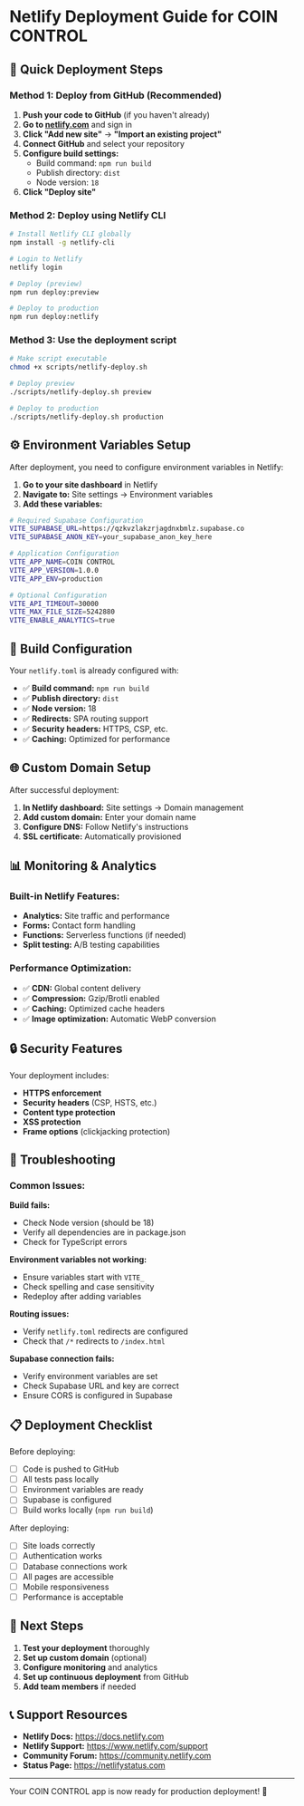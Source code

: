 # Netlify Deployment Guide for COIN CONTROL

## 🚀 Quick Deployment Steps

### Method 1: Deploy from GitHub (Recommended)

1. **Push your code to GitHub** (if you haven't already)
2. **Go to [netlify.com](https://netlify.com)** and sign in
3. **Click "Add new site"** → **"Import an existing project"**
4. **Connect GitHub** and select your repository
5. **Configure build settings:**
   - Build command: `npm run build`
   - Publish directory: `dist`
   - Node version: `18`
6. **Click "Deploy site"**

### Method 2: Deploy using Netlify CLI

```bash
# Install Netlify CLI globally
npm install -g netlify-cli

# Login to Netlify
netlify login

# Deploy (preview)
npm run deploy:preview

# Deploy to production
npm run deploy:netlify
```

### Method 3: Use the deployment script

```bash
# Make script executable
chmod +x scripts/netlify-deploy.sh

# Deploy preview
./scripts/netlify-deploy.sh preview

# Deploy to production
./scripts/netlify-deploy.sh production
```

## ⚙️ Environment Variables Setup

After deployment, you need to configure environment variables in Netlify:

1. **Go to your site dashboard** in Netlify
2. **Navigate to:** Site settings → Environment variables
3. **Add these variables:**

```bash
# Required Supabase Configuration
VITE_SUPABASE_URL=https://qzkvzlakzrjagdnxbmlz.supabase.co
VITE_SUPABASE_ANON_KEY=your_supabase_anon_key_here

# Application Configuration
VITE_APP_NAME=COIN CONTROL
VITE_APP_VERSION=1.0.0
VITE_APP_ENV=production

# Optional Configuration
VITE_API_TIMEOUT=30000
VITE_MAX_FILE_SIZE=5242880
VITE_ENABLE_ANALYTICS=true
```

## 🔧 Build Configuration

Your `netlify.toml` is already configured with:

- ✅ **Build command:** `npm run build`
- ✅ **Publish directory:** `dist`
- ✅ **Node version:** 18
- ✅ **Redirects:** SPA routing support
- ✅ **Security headers:** HTTPS, CSP, etc.
- ✅ **Caching:** Optimized for performance

## 🌐 Custom Domain Setup

After successful deployment:

1. **In Netlify dashboard:** Site settings → Domain management
2. **Add custom domain:** Enter your domain name
3. **Configure DNS:** Follow Netlify's instructions
4. **SSL certificate:** Automatically provisioned

## 📊 Monitoring & Analytics

### Built-in Netlify Features:
- **Analytics:** Site traffic and performance
- **Forms:** Contact form handling
- **Functions:** Serverless functions (if needed)
- **Split testing:** A/B testing capabilities

### Performance Optimization:
- ✅ **CDN:** Global content delivery
- ✅ **Compression:** Gzip/Brotli enabled
- ✅ **Caching:** Optimized cache headers
- ✅ **Image optimization:** Automatic WebP conversion

## 🔒 Security Features

Your deployment includes:

- **HTTPS enforcement**
- **Security headers** (CSP, HSTS, etc.)
- **Content type protection**
- **XSS protection**
- **Frame options** (clickjacking protection)

## 🚨 Troubleshooting

### Common Issues:

**Build fails:**
- Check Node version (should be 18)
- Verify all dependencies are in package.json
- Check for TypeScript errors

**Environment variables not working:**
- Ensure variables start with `VITE_`
- Check spelling and case sensitivity
- Redeploy after adding variables

**Routing issues:**
- Verify `netlify.toml` redirects are configured
- Check that `/*` redirects to `/index.html`

**Supabase connection fails:**
- Verify environment variables are set
- Check Supabase URL and key are correct
- Ensure CORS is configured in Supabase

## 📋 Deployment Checklist

Before deploying:
- [ ] Code is pushed to GitHub
- [ ] All tests pass locally
- [ ] Environment variables are ready
- [ ] Supabase is configured
- [ ] Build works locally (`npm run build`)

After deploying:
- [ ] Site loads correctly
- [ ] Authentication works
- [ ] Database connections work
- [ ] All pages are accessible
- [ ] Mobile responsiveness
- [ ] Performance is acceptable

## 🎯 Next Steps

1. **Test your deployment** thoroughly
2. **Set up custom domain** (optional)
3. **Configure monitoring** and analytics
4. **Set up continuous deployment** from GitHub
5. **Add team members** if needed

## 📞 Support Resources

- **Netlify Docs:** https://docs.netlify.com
- **Netlify Support:** https://www.netlify.com/support
- **Community Forum:** https://community.netlify.com
- **Status Page:** https://netlifystatus.com

---

Your COIN CONTROL app is now ready for production deployment! 🎉